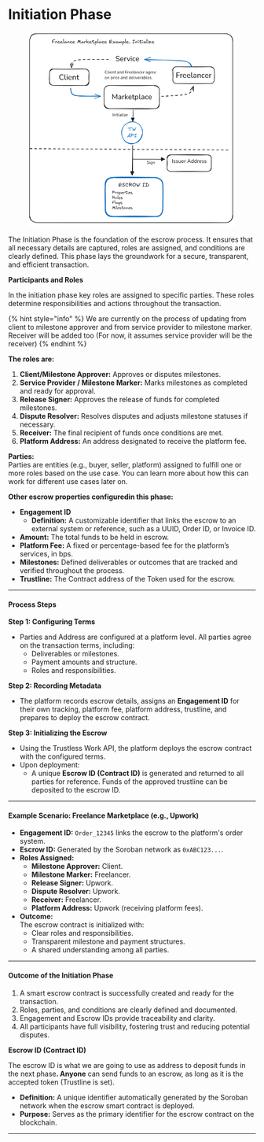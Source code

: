 # Initiation Phase

<figure><img src="../../.gitbook/assets/image (2) (1) (1) (1).png" alt=""><figcaption></figcaption></figure>

The Initiation Phase is the foundation of the escrow process. It ensures that all necessary details are captured, roles are assigned, and conditions are clearly defined. This phase lays the groundwork for a secure, transparent, and efficient transaction.

&#x20;**Participants and Roles**

In the initiation phase key roles are assigned to specific parties. These roles determine responsibilities and actions throughout the transaction.

{% hint style="info" %}
We are currently on the process of updating from client to milestone approver and from service provider to milestone marker. \
Receiver will be added too (For now, it assumes service provider will be the receiver)
{% endhint %}

**The roles are:**

1. **Client/Milestone Approver:** Approves or disputes milestones.
2. **Service Provider / Milestone Marker:** Marks milestones as completed and ready for approval.
3. **Release Signer:** Approves the release of funds for completed milestones.
4. **Dispute Resolver:** Resolves disputes and adjusts milestone statuses if necessary.
5. **Receiver:** The final recipient of funds once conditions are met.
6. **Platform Address:** An address designated to receive the platform fee.

**Parties:**\
&#x20;Parties are entities (e.g., buyer, seller, platform) assigned to fulfill one or more roles based on the use case. You can learn more about how this can work for different use cases later on.&#x20;

**Other escrow properties configuredin this phase:**

* **Engagement ID**
  * **Definition:** A customizable identifier that links the escrow to an external system or reference, such as a UUID, Order ID, or Invoice ID.
* **Amount:** The total funds to be held in escrow.
* **Platform Fee:** A fixed or percentage-based fee for the platform’s services, in bps.
* **Milestones:** Defined deliverables or outcomes that are tracked and verified throughout the process.
* **Trustline:** The Contract address of the Token used for the escrow.&#x20;

***

#### **Process Steps**

**Step 1: Configuring Terms**

* Parties and Address are configured at a platform level. All parties agree on the transaction terms, including:
  * Deliverables or milestones.
  * Payment amounts and structure.
  * Roles and responsibilities.

**Step 2: Recording Metadata**

* The platform records escrow details, assigns an **Engagement ID** for their own tracking, platform fee, platform address, trustline, and prepares to deploy the escrow contract.

**Step 3: Initializing the Escrow**

* Using the Trustless Work API, the platform deploys the escrow contract with the configured terms.
* Upon deployment:
  * A unique **Escrow ID (Contract ID)** is generated and returned to all parties for reference. Funds of the approved trustline can be deposited to the escrow ID.

***

#### **Example Scenario: Freelance Marketplace (e.g., Upwork)**

* **Engagement ID:** `Order_12345` links the escrow to the platform's order system.
* **Escrow ID:** Generated by the Soroban network as `0xABC123...`.
* **Roles Assigned:**
  * **Milestone Approver:** Client.
  * **Milestone Marker:** Freelancer.
  * **Release Signer:** Upwork.
  * **Dispute Resolver:** Upwork.
  * **Receiver:** Freelancer.
  * **Platform Address:** Upwork (receiving platform fees).
* **Outcome:**\
  The escrow contract is initialized with:
  * Clear roles and responsibilities.
  * Transparent milestone and payment structures.
  * A shared understanding among all parties.

***

#### **Outcome of the Initiation Phase**

1. A smart escrow contract is successfully created and ready for the transaction.
2. Roles, parties, and conditions are clearly defined and documented.
3. Engagement and Escrow IDs provide traceability and clarity.
4. All participants have full visibility, fostering trust and reducing potential disputes.

**Escrow ID (Contract ID)**

The escrow ID is what we are going to use as address to deposit funds in the next phas&#x65;**. Anyone** can send funds to an escrow, as long as it is the accepted token (Trustline is set).

* **Definition:** A unique identifier automatically generated by the Soroban network when the escrow smart contract is deployed.
* **Purpose:** Serves as the primary identifier for the escrow contract on the blockchain.

***
